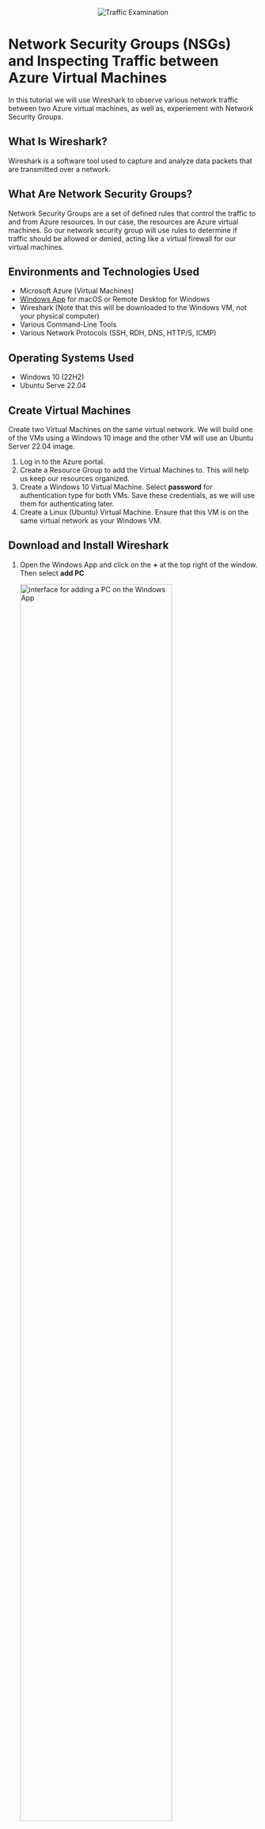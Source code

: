 <p align="center">
<img src="https://i.imgur.com/Ua7udoS.png" alt="Traffic Examination"/>
</p>
<h1>Network Security Groups (NSGs) and Inspecting Traffic between Azure Virtual Machines</h1>
<p>In this tutorial we will use Wireshark to observe various network traffic between two Azure virtual machines, as well as, experiement with Network Security Groups.</p>

<h2>What Is Wireshark?</h2>
<p>Wireshark is a software tool used to capture and analyze data packets that are transmitted over a network.</p>

<h2>What Are Network Security Groups?</h2>
<p>Network Security Groups are a set of defined rules that control the traffic to and from Azure resources. In our case, the resources are Azure virtual machines. So our network security group will use rules to determine if traffic should be allowed or denied, acting like a virtual firewall for our virtual machines.</p>

<h2>Environments and Technologies Used</h2>

- Microsoft Azure (Virtual Machines)
- [Windows App](https://apps.apple.com/us/app/windows-app/id1295203466?mt=12) for macOS or Remote Desktop for Windows 
- Wireshark (Note that this will be downloaded to the Windows VM, not your physical computer)
- Various Command-Line Tools
- Various Network Protocols (SSH, RDH, DNS, HTTP/S, ICMP)

<h2>Operating Systems Used</h2>

- Windows 10 (22H2)
- Ubuntu Serve 22.04

<h2>Create Virtual Machines</h2>
<p>Create two Virtual Machines on the same virtual network. We will build one of the VMs using a Windows 10 image and the other VM will use an Ubuntu Server 22.04 image.</p>

1. Log in to the Azure portal.
2. Create a Resource Group to add the Virtual Machines to. This will help us keep our resources organized.
3. Create a Windows 10 Virtual Machine. Select <b>password</b> for authentication type for both VMs. Save these credentials, as we will use them for authenticating later.
4. Create a Linux (Ubuntu) Virtual Machine. Ensure that this VM is on the same virtual network as your Windows VM.

<h2>Download and Install Wireshark</h2>

1. Open the Windows App and click on the <b>+</b> at the top right of the window. Then select <b>add PC</b>
   
   <img src="https://i.imgur.com/q2CIjtQ.png" height="80%" width="80%" alt="interface for adding a PC on the Windows App"/>
2. Paste your Windows VM's public IP address for <b>PC name</b>. Feel free to give your VM whatever friendly name you would like. I named mine windows-vm so that I can easily know what operating system is running on the PC. Then click <b>Add</b> to add the VM.
   
      <img src="https://i.imgur.com/cvBmV30.png" height="80%" width="80%" alt=""/>
3. Click on the ellipsis and select <b>connect</b> to connect to the Windows VM.
   
   <img src="https://i.imgur.com/OKSJhL1.png" height="80%" width="80%" alt=""/>
4. Add the username and password you created when you created your Virtual Machine in the Azure portal to authenticate.
   
    <img src="https://i.imgur.com/dkhuqJB.png" height="80%" width="80%" alt=""/>
5. Once connected, open the browser in your Windows VM to download and install [Wireshark](https://www.wireshark.org/). Choose the <b>Windows x64 Installer</b>.

<h2>Observe ICMP Traffic</h2>
<p>Ping the Linux VM:</p>

1. In Wireshark, select <b>ethernet</b>. Then select the blue shark fin at the top left corner of the window to begin viewing the network traffic.
   
    <img src="https://i.imgur.com/uuF3IKC.png" height="80%" width="80%" alt=""/>
    <img src="https://i.imgur.com/uOzA5mF.png" height="80%" width="80%" alt=""/> 
2. Type `icmp` on the bar at the top to filter for ICMP traffic only. ICMP, or Internet Control Message Protocol operates on layer 3 of the OSI model and is used to relay information about network issues. Ping is a tool that uses ICMP to test connectivity between two devices by sending an echo request and waiting for an echo reply. It's like one computer asks "Hey, are you there?" and the other responds with "Yes, I'm here."
   
    <img src="https://i.imgur.com/5VmhUAp.png" height="80%" width="80%" alt=""/>
4. Open PowerShell on the Windows VM to ping the linux VM. Let's ping the Linux VM's private IP address instead of the public IP address for improved security and efficiency: `ping 10.0.0.5`.
   
    <img src="https://i.imgur.com/LBHFZtz.png" height="80%" width="80%" alt=""/>
5. Now we can see and examine the packets that were sent across the network when we pinged the Linux VM.

<h2>Experiment with Network Security Groups</h2>
<p>Pertually ping the Linux VM, and use NSGs to deny ICMP traffic to the Linux VM:</p>

1. Let's perpetually ping the Linux VM with `ping -t 10.0.0.5`. This will send a continuous ping to the Linux VM until we decide to stop it.
2. In your Azure portal, go to the Linux VM's network security group, and set a rule to deny ICMP traffic. Once this is done, our echo request will begin to time out as we will stop receiving echo replies from the Linux VM. You can also see this by observing the ICMP traffic on Wireshark.
   
   <img src="https://i.imgur.com/mOaDU5w.png" height="80%" width="80%" alt=""/>
   <img src="https://i.imgur.com/JfPk36p.png" height="80%" width="80%" alt=""/><br>
   
   Notice how there are no longer any replies from the Linux VM, only requests from the Windows VM.
   
   <img src="https://i.imgur.com/gS5yukg.png" height="80%" width="80%" alt=""/>
4. To allow ICMP traffic, just delete the rule on the NSG and the Linux VM will eventually begin sending echo replies.
   
   <img src="https://i.imgur.com/on8Q7gP.png" height="80%" width="80%" alt=""/>
5. Stop the perpetual pings with <b>CTRL + C</b>

<h2>Observe SSH Traffic</h2>
<p>Use the Windows VM to establish a secure remote connection to the Linux VM through SSH:</p>

1. Filter for SSH traffic in Wireshark. SSH or Secure Shell is a network protocol that allows users to securely access a computer over an unsecured network.
2. In PowerShell, type `ssh <username>@<private IP>` to connect. For example, I would type: `ssh labuser@10.0.0.5`. We can see that Wireshark immediately starts to display SSH traffic.

   <img src="https://i.imgur.com/OlM6dgk.png" height="80%" width="80%" alt=""/>
4. After authenticating with the credentials created for the Linux VM, you’ll have access to your VM as if it were physically in front of you. However, this access is limited to the command line. This means you can create and delete files, run programs, and manage the system, but only through plain text commands—no Graphical User Interface (GUI).
5. We can see that we are actually connected to our Linux VM because our prompt has changed to `<username@linux-vm-name>`.

    <img src="https://i.imgur.com/7my6yHc.png" height="80%" width="80%" alt=""/>
    
    We can also verify our connection by typing `hostname` on the command prompt. This should return the name that you gave to your Linux VM when you created it on the Azure portal.<br>
    <img src="https://i.imgur.com/ShhGSkL.png" height="80%" width="80%" alt=""/>
7. To exit the SSH connection just type `exit`. Notice how our command prompt has changed, and typing `hostname` now returns the name of your Windows VM. <br>
    <img src="https://i.imgur.com/zFElRs0.png" height="80%" width="80%" alt=""/>

<h2>Observe DHCP Traffic</h2>
<p>Release our Windows VM's IP address and request a new one from the DHCP server:</p>

1. Filter for DHCP traffic on Wireshark. DHCP or Dynamic Host Configuration Protocol is used to automatically assign IP addresses to devices connected to the network.
2. Create a <b>.bat</b> file within the Windows VM to execute multiple commands in a sequence. This file will contain the following commands: `ipconfig /release` and `ipconfig /renew`.
   
   <img src="https://i.imgur.com/xcT0FEe.png" height="80%" width="80%" alt=""/>
   <img src="https://i.imgur.com/g4RKPAb.png" height="80%" width="80%" alt=""/>
3. `cd` into the directory where you saved your <b>.bat</b> file, and run it with `.\<filename>.bat`.
4. The first command will release our IP address, causing us to temporarily loose connection to our Windows VM. The second command will then run, allowing our Windows VM to get an IP address and reestablish our connection.

   <img src="https://i.imgur.com/vAonM92.png" height="80%" width="80%" alt=""/>
   <img src="https://i.imgur.com/fAEsu7A.png" height="80%" width="80%" alt=""/>
6. Observe the DHCP traffic on Wireshark.
   - We can see the <b>release</b> of our IP address occured.
   - Then the Windows VM sent a DHCP <b>Discover</b> Message looking for a DHCP server.
   - The DHCP Server then responded with a DHCP <b>Offer</b>, suggesting an available IP address.
   - The Windows VM sent a <b>Request</b>, requesting to use the offered IP address.
   - Finally the DHCP server sends an <b>Acknowledgment</b> message to confirm and finalize the IP address assignment.
 
<h2>Observe DNS Traffic</h2>
<p>Request the IP address for popular sites</p>

1. Filter for DNS traffic on Wireshark. DNS or Domain Name Server is used to map human readable domain names to IP addresses.
2. Lets request Google's IP address! In PowerShell type `nslookup google.com`. This will return Google's IP address.
   
      <img src="https://i.imgur.com/A74kqYH.png" height="80%" width="80%" alt=""/>
3. Use this IP address to access google via your browser. For security purposes, you won't be able to successfully do this with every website you try to access with the IP address.
4. Feel free to request the IP address for any other site you're interested in with: `nslookup <websitename>`

<h2>Observe RDP Traffic</h2>

1. Filter for RDP traffic on Wireshark with `tcp.port == 3389`. RDP or Remote Destop Protocol is used to remotely access a computer. Very similar to SSH, except this time we have a Graphical User Interface (GUI).
2. Notice how the traffic on Wireshark is non-stop. This is because we are currently using RDP to remotely connect to our Windows VM.

    <img src="https://i.imgur.com/r5uy1P0.png" height="80%" width="80%" alt=""/>

<h2>Delete Resource Group</h2>
<p>Delete your resource group to avoid accruing heavy charges</p>

1. Go into the Azure portal and delete your resource groups. This will in turn delete both the Windows and Linux VMs.
